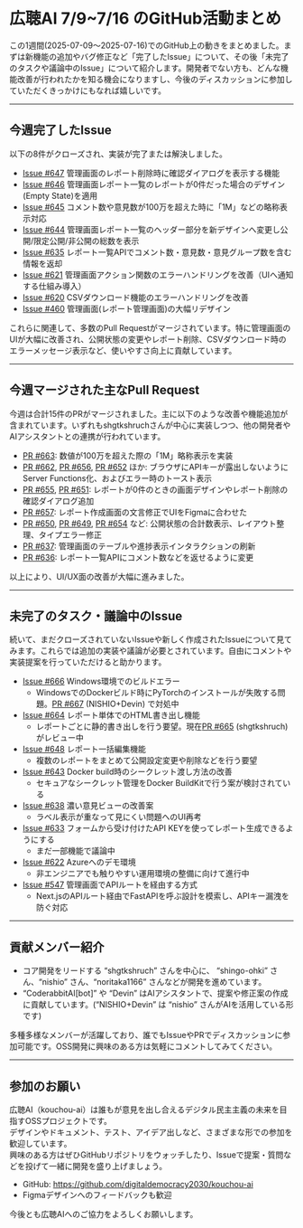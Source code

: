 # 広聴AI 7/9~7/16 のGitHub活動まとめ

この1週間(2025-07-09～2025-07-16)でのGitHub上の動きをまとめました。まずは新機能の追加やバグ修正など「完了したIssue」について、その後「未完了のタスクや議論中のIssue」について紹介します。開発者でない方も、どんな機能改善が行われたかを知る機会になりますし、今後のディスカッションに参加していただくきっかけにもなれば嬉しいです。

---

## 今週完了したIssue

以下の8件がクローズされ、実装が完了または解決しました。

- [Issue #647](https://github.com/digitaldemocracy2030/kouchou-ai/issues/647) 管理画面のレポート削除時に確認ダイアログを表示する機能  
- [Issue #646](https://github.com/digitaldemocracy2030/kouchou-ai/issues/646) 管理画面レポート一覧のレポートが0件だった場合のデザイン(Empty State)を適用  
- [Issue #645](https://github.com/digitaldemocracy2030/kouchou-ai/issues/645) コメント数や意見数が100万を超えた時に「1M」などの略称表示対応  
- [Issue #644](https://github.com/digitaldemocracy2030/kouchou-ai/issues/644) 管理画面レポート一覧のヘッダー部分を新デザインへ変更し公開/限定公開/非公開の総数を表示  
- [Issue #635](https://github.com/digitaldemocracy2030/kouchou-ai/issues/635) レポート一覧APIでコメント数・意見数・意見グループ数を含む情報を返却  
- [Issue #621](https://github.com/digitaldemocracy2030/kouchou-ai/issues/621) 管理画面アクション関数のエラーハンドリングを改善（UIへ通知する仕組み導入）  
- [Issue #620](https://github.com/digitaldemocracy2030/kouchou-ai/issues/620) CSVダウンロード機能のエラーハンドリングを改善  
- [Issue #460](https://github.com/digitaldemocracy2030/kouchou-ai/issues/460) 管理画面(レポート管理画面)の大幅リデザイン  

これらに関連して、多数のPull Requestがマージされています。特に管理画面のUIが大幅に改善され、公開状態の変更やレポート削除、CSVダウンロード時のエラーメッセージ表示など、使いやすさ向上に貢献しています。

---

## 今週マージされた主なPull Request

今週は合計15件のPRがマージされました。主に以下のような改善や機能追加が含まれています。いずれもshgtkshruchさんが中心に実装しつつ、他の開発者やAIアシスタントとの連携が行われています。

- [PR #663](https://github.com/digitaldemocracy2030/kouchou-ai/pull/663): 数値が100万を超えた際の「1M」略称表示を実装  
- [PR #662](https://github.com/digitaldemocracy2030/kouchou-ai/pull/662), [PR #656](https://github.com/digitaldemocracy2030/kouchou-ai/pull/656), [PR #652](https://github.com/digitaldemocracy2030/kouchou-ai/pull/652) ほか: ブラウザにAPIキーが露出しないようにServer Functions化、およびエラー時のトースト表示  
- [PR #655](https://github.com/digitaldemocracy2030/kouchou-ai/pull/655), [PR #651](https://github.com/digitaldemocracy2030/kouchou-ai/pull/651): レポートが0件のときの画面デザインやレポート削除の確認ダイアログ追加  
- [PR #657](https://github.com/digitaldemocracy2030/kouchou-ai/pull/657): レポート作成画面の文言修正でUIをFigmaに合わせた  
- [PR #650](https://github.com/digitaldemocracy2030/kouchou-ai/pull/650), [PR #649](https://github.com/digitaldemocracy2030/kouchou-ai/pull/649), [PR #654](https://github.com/digitaldemocracy2030/kouchou-ai/pull/654) など: 公開状態の合計数表示、レイアウト整理、タイプエラー修正  
- [PR #637](https://github.com/digitaldemocracy2030/kouchou-ai/pull/637): 管理画面のテーブルや進捗表示インタラクションの刷新  
- [PR #636](https://github.com/digitaldemocracy2030/kouchou-ai/pull/636): レポート一覧APIにコメント数などを返せるように変更  

以上により、UI/UX面の改善が大幅に進みました。

---

## 未完了のタスク・議論中のIssue

続いて、まだクローズされていないIssueや新しく作成されたIssueについて見てみます。これらでは追加の実装や議論が必要とされています。自由にコメントや実装提案を行っていただけると助かります。

- [Issue #666](https://github.com/digitaldemocracy2030/kouchou-ai/issues/666) Windows環境でのビルドエラー  
  - WindowsでのDockerビルド時にPyTorchのインストールが失敗する問題。[PR #667](https://github.com/digitaldemocracy2030/kouchou-ai/pull/667) (NISHIO+Devin) で対処中  
- [Issue #664](https://github.com/digitaldemocracy2030/kouchou-ai/issues/664) レポート単体でのHTML書き出し機能  
  - レポートごとに静的書き出しを行う要望。現在[PR #665](https://github.com/digitaldemocracy2030/kouchou-ai/pull/665) (shgtkshruch) がレビュー中  
- [Issue #648](https://github.com/digitaldemocracy2030/kouchou-ai/issues/648) レポート一括編集機能  
  - 複数のレポートをまとめて公開設定変更や削除などを行う要望  
- [Issue #643](https://github.com/digitaldemocracy2030/kouchou-ai/issues/643) Docker build時のシークレット渡し方法の改善  
  - セキュアなシークレット管理をDocker BuildKitで行う案が検討されている  
- [Issue #638](https://github.com/digitaldemocracy2030/kouchou-ai/issues/638) 濃い意見ビューの改善案  
  - ラベル表示が重なって見にくい問題へのUI再考  
- [Issue #633](https://github.com/digitaldemocracy2030/kouchou-ai/issues/633) フォームから受け付けたAPI KEYを使ってレポート生成できるようにする  
  - まだ一部機能で議論中  
- [Issue #622](https://github.com/digitaldemocracy2030/kouchou-ai/issues/622) Azureへのデモ環境  
  - 非エンジニアでも触りやすい運用環境の整備に向けて進行中  
- [Issue #547](https://github.com/digitaldemocracy2030/kouchou-ai/issues/547) 管理画面でAPIルートを経由する方式  
  - Next.jsのAPIルート経由でFastAPIを呼ぶ設計を模索し、APIキー漏洩を防ぐ対応  

---

## 貢献メンバー紹介

- コア開発をリードする “shgtkshruch” さんを中心に、 “shingo-ohki” さん、“nishio” さん、“noritaka1166” さんなどが開発を進めています。  
- “CoderabbitAI[bot]” や “Devin” はAIアシスタントで、提案や修正案の作成に貢献しています。(“NISHIO+Devin” は “nishio” さんがAIを活用している形です)

多種多様なメンバーが活躍しており、誰でもIssueやPRでディスカッションに参加可能です。OSS開発に興味のある方は気軽にコメントしてみてください。

---

## 参加のお願い

広聴AI（kouchou-ai）は誰もが意見を出し合えるデジタル民主主義の未来を目指すOSSプロジェクトです。  
デザインやドキュメント、テスト、アイデア出しなど、さまざまな形での参加を歓迎しています。  
興味のある方はぜひGitHubリポジトリをウォッチしたり、Issueで提案・質問などを投げて一緒に開発を盛り上げましょう。  

- GitHub: https://github.com/digitaldemocracy2030/kouchou-ai  
- Figmaデザインへのフィードバックも歓迎  

今後とも広聴AIへのご協力をよろしくお願いします。  